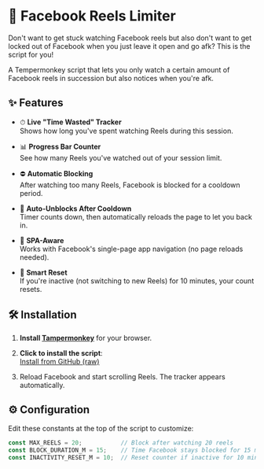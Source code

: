 # 📵 Facebook Reels Limiter

Don't want to get stuck watching Facebook reels but also don't want to get locked out of Facebook when you just leave it open and go afk? This is the script for you!

A Tempermonkey script that lets you only watch a certain amount of Facebook reels in succession but also notices when you're afk.

## ✨ Features

- ⏱ **Live "Time Wasted" Tracker**  
  Shows how long you've spent watching Reels during this session.

- 📊 **Progress Bar Counter**  
  See how many Reels you've watched out of your session limit.

- ⛔ **Automatic Blocking**  
  After watching too many Reels, Facebook is blocked for a cooldown period.

- 🔄 **Auto-Unblocks After Cooldown**  
  Timer counts down, then automatically reloads the page to let you back in.

- 🎯 **SPA-Aware**  
  Works with Facebook's single-page app navigation (no page reloads needed).

- 🧠 **Smart Reset**  
  If you're inactive (not switching to new Reels) for 10 minutes, your count resets.

## 🛠 Installation

1. **Install [Tampermonkey](https://www.tampermonkey.net/)** for your browser.
2. **Click to install the script**:  
   [Install from GitHub (raw)](https://raw.githubusercontent.com/dianx93/facebook-reels-limiter/main/facebook-reels-limiter.user.js)  

3. Reload Facebook and start scrolling Reels. The tracker appears automatically.

## ⚙️ Configuration

Edit these constants at the top of the script to customize:

```js
const MAX_REELS = 20;           // Block after watching 20 reels
const BLOCK_DURATION_M = 15;    // Time Facebook stays blocked for 15 minutes
const INACTIVITY_RESET_M = 10;  // Reset counter if inactive for 10 mins
